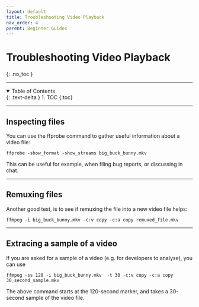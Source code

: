 ```yaml
---
layout: default
title: Troubleshooting Video Playback
nav_order: 4
parent: Beginner Guides
---
```

# **Troubleshooting Video Playback**
{: .no_toc }

---

<details open markdown="block">
  <summary>
    Table of Contents
  </summary>
  {: .text-delta }
1. TOC
{:toc}
</details>

---

## Inspecting files

You can use the ffprobe command to gather useful information about a video file:

```
ffprobe -show_format -show_streams big_buck_bunny.mkv
```

This can be useful for example, when filing bug reports, or discussing in chat.

---

## Remuxing files

Another good test, is to see if remuxing the file into a new video file helps:

```
ffmpeg -i big_buck_bunny.mkv -c:v copy -c:a copy remuxed_file.mkv
```

---

## Extracing a sample of a video

If you are asked for a sample of a video (e.g. for developers to analyse), you can use 

```
ffmpeg -ss 120 -i big_buck_bunny.mkv  -t 30 -c:v copy -c:a copy 30_second_sample.mkv
```

The above command starts at the 120-second marker, and takes a 30-second sample of the video file.